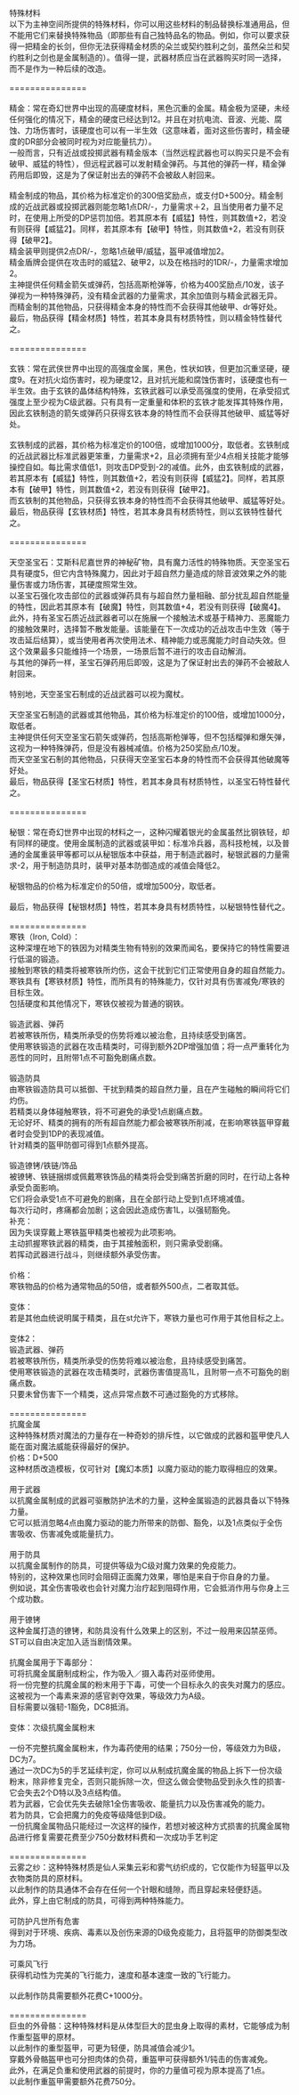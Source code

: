 <title>特殊材料</title>
<meta name="GENERATOR" content="WinCHM">
<meta http-equiv="Content-Type" content="text/html; charset=gb2312">
<br>特殊材料 
<br>以下为主神空间所提供的特殊材料，你可以用这些材料的制品替换标准通用品，但不能用它们来替换特殊物品（即那些有自己独特品名的物品。例如，你可以要求获得一把精金的长剑，但你无法获得精金材质的朵兰或契约胜利之剑，虽然朵兰和契约胜利之剑也是金属制造的）。值得一提，武器材质应当在武器购买时同一选择，而不是作为一种后续的改造。 
<br>
<br>=============== 
<br>
<br>精金：常在奇幻世界中出现的高硬度材料，黑色沉重的金属。精金极为坚硬，未经任何强化的情况下，精金的硬度已经达到12。并且在对抗电流、音波、光能、腐蚀、力场伤害时，该硬度也可以有一半生效（这意味着，面对这些伤害时，精金硬度的DR部分会被同时视为对应能量抗力）。 
<br>一般而言，只有近战或投掷武器有精金版本（当然远程武器也可以购买只是不会有破甲、威猛的特性），但远程武器可以发射精金弹药。与其他的弹药一样，精金弹药用后即毁，这是为了保证射出去的弹药不会被敌人射回来。 
<br>
<br>精金制成的物品，其价格为标准定价的300倍奖励点，或支付D+500分。精金制成的近战武器或投掷武器则能忽略1点DR/-，力量需求＋2，且当使用者力量不足时，在使用上所受的DP惩罚加倍。若其原本有【威猛】特性，则其数值+2，若没有则获得【威猛2】。同样，若其原本有【破甲】特性，则其数值+2，若没有则获得【破甲2】。 
<br>精金装甲则提供2点DR/-，忽略1点破甲/威猛，盔甲减值增加2。 
<br>精金盾牌会提供在攻击时的威猛2、破甲2，以及在格挡时的1DR/-，力量需求增加2。
<br>主神提供任何精金箭矢或弹药，包括高斯枪弹等，价格为400奖励点/10发，该子弹视为一种特殊弹药，没有精金武器的力量需求，其余加值则与精金武器无异。 
<br>而精金制的其他物品，只获得精金本身的特性而不会获得其他破甲、dr等好处。 
<br>最后，物品获得【精金材质】特性，若其本身具有材质特性，则以精金特性替代之。 
<br>
<br>=============== 
<br>
<br>玄铁：常在武侠世界中出现的高强度金属，黑色，性状如铁，但更加沉重坚硬，硬度9。在对抗火焰伤害时，视为硬度12，且对抗光能和腐蚀伤害时，该硬度也有一半生效。由于玄铁的晶体结构特殊，玄铁武器可以承受高强度的使用，在承受招式强度上至少视为C级武器。只有具有一定重量和体积的玄铁才能发挥其特殊作用，因此玄铁制造的箭矢或弹药只获得玄铁本身的特性而不会获得其他破甲、威猛等好处。 
<br>
<br>玄铁制成的武器，其价格为标准定价的100倍，或增加1000分，取低者。玄铁制成的近战武器比标准武器更笨重，力量需求+2，且必须拥有至少4点相关技能才能够操控自如。每比需求值低1，则攻击DP受到-2的减值。此外，由玄铁制成的武器，若其原本有【威猛】特性，则其数值+2，若没有则获得【威猛2】。同样，若其原本有【破甲】特性，则其数值+2，若没有则获得【破甲2】。 
<br>而玄铁制的其他物品，只获得玄铁本身的特性而不会获得其他破甲、威猛等好处。 
<br>最后，物品获得【玄铁材质】特性，若其本身具有材质特性，则以玄铁特性替代之。 
<br>
<br>=============== 
<br>
<br>天空圣宝石：艾斯科尼嘉世界的神秘矿物，具有魔力活性的特殊物质。天空圣宝石具有硬度5，但它内含特殊魔力，因此对于超自然力量造成的除音波效果之外的能量伤害或力场伤害，其硬度照常生效。 
<br>以圣宝石强化攻击部位的武器或弹药具有与超自然力量相融、部分扰乱超自然能量的特性，因此若其原本有【破魔】特性，则其数值+4，若没有则获得【破魔4】。 
<br>此外，持有圣宝石质近战武器者可以在施展一个接触法术或基于精神力、恶魔能力的接触效果时，选择暂不散发能量。该能量在下一次成功的近战攻击中生效（等于攻击延后结算），或当使用者再次使用法术、精神能力或恶魔能力时自动失效。但这个效果最多只能维持一个场景，一场景后暂不进行的攻击自动解消。 
<br>与其他的弹药一样，圣宝石弹药用后即毁，这是为了保证射出去的弹药不会被敌人射回来。 
<br>
<br>特别地，天空圣宝石制成的近战武器可以视为魔杖。 
<br>
<br>天空圣宝石制造的武器或其他物品，其价格为标准定价的100倍，或增加1000分，取低者。 
<br>主神提供任何天空圣宝石箭矢或弹药，包括高斯枪弹等，但不包括榴弹和爆矢弹，这视为一种特殊弹药，但是没有器械减值。价格为250奖励点/10发。 
<br>而天空圣宝石制的其他物品，只获得天空圣宝石本身的特性而不会获得其他破魔等好处。 
<br>最后，物品获得【圣宝石材质】特性，若其本身具有材质特性，以圣宝石特性替代之。 
<br>
<br>=============== 
<br>
<br>秘银：常在奇幻世界中出现的材料之一，这种闪耀着银光的金属虽然比钢铁轻，却有同样的硬度。使用金属制造的武器或装甲如：标准冷兵器，高科技枪械，以及普通的金属重装甲等都可以从秘银版本中获益，用于制造武器时，秘银武器的力量需求-2，用于制造防具时，装甲对基本防御造成的减值会降低2。 
<br>
<br>秘银物品的价格为标准定价的50倍，或增加500分，取低者。 
<br>
<br>最后，物品获得【秘银材质】特性，若其本身具有材质特性，以秘银特性替代之。 
<br>
<br>=============== 
<br>寒铁（Iron, Cold）： 
<br>这种深埋在地下的铁因为对精类生物有特别的效果而闻名，要保持它的特性需要进行低温的锻造。 
<br>接触到寒铁的精类将被寒铁所灼伤，这会干扰到它们正常使用自身的超自然能力。 
<br>寒铁具有【寒铁材质】特性，而所具有的特殊能力，仅针对具有伤害减免/寒铁的目标生效。 
<br>包括硬度和其他情况下，寒铁仅被视为普通的钢铁。 
<br>
<br>锻造武器、弹药 
<br>若被寒铁所伤，精类所承受的伤势将难以被治愈，且持续感受到痛苦。 
<br>使用寒铁锻造的武器在攻击精类时，可得到额外2DP增强加值；将一点严重转化为恶性的同时，且附带1点不可豁免剧痛点数。 
<br>
<br>锻造防具 
<br>由寒铁锻造防具可以抵御、干扰到精类的超自然力量，且在产生碰触的瞬间将它们灼伤。 
<br>若精类以身体碰触寒铁，将不可避免的承受1点剧痛点数。 
<br>无论好坏、精类的拥有的所有超自然能力都会被寒铁所削减，在影响寒铁盔甲穿戴者时会受到1DP的表现减值。 
<br>针对精类的盔甲防御可得到1点额外提高。 
<br>
<br>锻造镣铐/铁链/饰品 
<br>被镣铐、铁链捆绑或佩戴寒铁饰品的精类将会受到痛苦折磨的同时，在行动上各种承受负面影响。 
<br>它们将会承受1点不可避免的剧痛，且在全部行动上受到1点环境减值。 
<br>每次行动时，疼痛都会加剧；这会因此造成伤害1L，以强韧豁免。 
<br>补充： 
<br>因为失误穿戴上寒铁盔甲精类也被视为此项影响。 
<br>主动抓握寒铁武器的精类，由于其接触面积，则只需承受剧痛。 
<br>若挥动武器进行战斗，则继续额外承受伤害。 
<br>
<br>价格： 
<br>寒铁物品的价格为通常物品的50倍，或者额外500点，二者取其低。 
<br>
<br>变体： 
<br>若是其他血统说明属于精类，且在st允许下，寒铁力量也可作用于其他目标之上。 
<br>
<br>变体2： 
<br>锻造武器、弹药 
<br>若被寒铁所伤，精类所承受的伤势将难以被治愈，且持续感受到痛苦。 
<br>使用寒铁锻造的武器在攻击精类时，武器伤害值提高1L，且附带一点不可豁免的剧痛点数。 
<br>只要未曾伤害下一个精类，这点异常点数不可通过豁免的方式移除。 
<br>
<br>===============
<br>抗魔金属
<br>这种特殊材质对魔法的力量存在一种奇妙的排斥性，以它做成的武器和盔甲使凡人能在面对魔法威能获得最好的保护。
<br>价格：D+500
<br>这种材质改造模板，仅可针对【魔幻本质】以魔力驱动的能力取得相应的效果。
<br>
<br>用于武器
<br>以抗魔金属制成的武器可驱散防护法术的力量，这种金属锻造的武器具备以下特殊力量。
<br>它可以抵消忽略4点由魔力驱动的能力所带来的防御、豁免，以及1点类似于全伤害吸收、伤害减免或能量抗力。
<br>
<br>用于防具
<br>以抗魔金属制作的防具，可提供等级为C级对魔力效果的免疫能力。
<br>特别的，这种效果也同时会阻碍正面魔力效果，哪怕是来自于你自身的力量。
<br>例如说，其全伤害吸收也会针对魔力治疗起到阻碍作用，它会抵消作用与你身上三个成功数。
<br>
<br>用于镣铐
<br>这种金属打造的镣铐，和防具没有什么效果上的区别，不过一般用来囚禁巫师。ST可以自由决定加入适当剧情效果。
<br>
<br>抗魔金属用于下毒部分：
<br>可将抗魔金属磨制成粉尘，作为吸入／摄入毒药对巫师使用。
<br>将一份完整的抗魔金属的粉末用于下毒，可使一个目标永久的丧失对魔力的感应。
<br>这被视为一个毒素来源的感官剥夺效果，等级效力为A级。
<br>目标需要以强韧-1豁免，DC8抵消。
<br>
<br>变体：次级抗魔金属粉末
<br>
<br>一份不完整抗魔金属粉末，作为毒药使用的结果；750分一份，等级效力为B级，DC为7。
<br>通过一次DC为5的手艺延续判定，你可以从制成抗魔金属的物品上拆下一份次级粉末，除非修复完全，否则只能拆除一次，但这么做会使物品受到永久性的损害-它会失去2个D特以及3点结构值。
<br>若为武器，它会优先失去破除1全伤害吸收、能量抗力以及伤害减免的能力。
<br>若为防具，它会把魔力的免疫等级降低到D级。
<br>一份抗魔金属物品只能经过一次这样的操作，若想对被这种方式损害的抗魔金属物品进行修复需要花费至少750分数材料费和一次成功手艺判定
<br>
<br>===============
<br>云雾之纱：这种特殊材质是仙人采集云彩和雾气纺织成的，它仅能作为轻盔甲以及衣物类防具的原材料。
<br>以此制作的防具通体不会存在任何一个针眼和缝隙，而且穿起来轻便舒适。
<br>此外，穿上由它制成的防具，可得到两种特殊能力。
<br>
<br>可防护凡世所有危害　
<br>得到对于环境、疾病、毒素以及创伤来源的D级免疫能力，且将盔甲的防御类型改为力场。
<br>
<br>可乘风飞行
<br>获得机动性为完美的飞行能力，速度和基本速度一致的飞行能力。
<br>
<br>以此制作防具需要额外花费C+1000分。
<br>
<br>===============
<br>巨虫的外骨骼：这种特殊材料是从体型巨大的昆虫身上取得的素材，它能够成为制作重型盔甲的原材。
<br>以此制作的重型盔甲，可更为轻便，防具减值会减少1。
<br>穿戴外骨骼盔甲也可分担肉体的负荷，重盔甲可获得额外1/钝击的伤害减免。
<br>此外，在满足负重和使用武器的前提时，你的力量值可视为原本提高了1点。
<br>以此制作重盔甲需要额外花费750分。